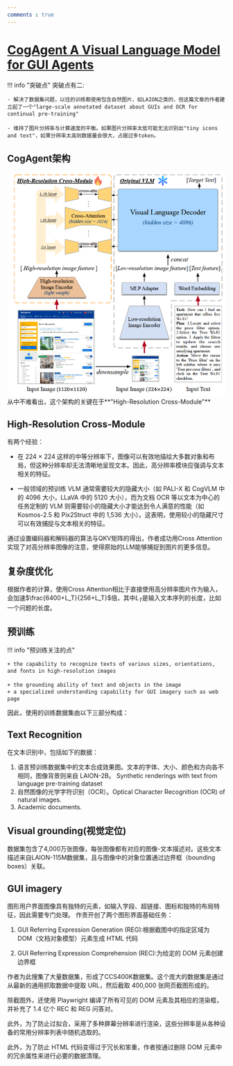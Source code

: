 ```yaml
---
comments : true
---
```


# [CogAgent  A Visual Language Model for GUI Agents](https://arxiv.org/pdf/2312.08914)

!!! info "突破点"
    突破点有二:

    - 解决了数据集问题，以往的训练都使用包含自然图片，如LAION之类的，但这篇文章的作者建立起了一个"large-scale annotated dataset about GUIs and OCR for continual pre-training"

    - 维持了图片分辨率与计算速度的平衡。如果图片分辨率太低可能无法识别出"tiny icons and text"，如果分辨率太高则数据量会很大，占据过多token。

## CogAgent架构
![架构图](../../image/pp2.png)
从中不难看出，这个架构的关键在于**"High-Resolution Cross-Module"**

## High-Resolution Cross-Module

有两个经验：

+ 在 224 × 224 这样的中等分辨率下，图像可以有效地描绘大多数对象和布局，但这种分辨率却无法清晰地呈现文本。因此，高分辨率模块应强调与文本相关的特征。

+ 一般领域的预训练 VLM 通常需要较大的隐藏大小（如 PALI-X 和 CogVLM 中的 4096 大小，LLaVA 中的 5120 大小），而为文档 OCR 等以文本为中心的任务定制的 VLM 则需要较小的隐藏大小才能达到令人满意的性能（如 Kosmos-2.5 和 Pix2Struct 中的 1,536 大小）。这表明，使用较小的隐藏尺寸可以有效捕捉与文本相关的特征。

通过设置编码器和解码器的算法与QKV矩阵的得出，作者成功用Cross Attention实现了对高分辨率图像的注意，使得原始的LLM能够捕捉到图片的更多信息。

## 复杂度优化

根据作者的计算，使用Cross Attention相比于直接使用高分辨率图片作为输入，会加速$\frac{6400+L_T}{256+L_T}$倍，其中$L_T$是输入文本序列的长度，比如一个问题的长度。

## 预训练

!!! info "预训练关注的点"

    + the capability to recognize texts of various sizes, orientations, and fonts in high-resolution images

    + the grounding ability of text and objects in the image
    + a specialized understanding capability for GUI imagery such as web page
因此，使用的训练数据集由以下三部分构成：

## Text Recognition

在文本识别中，包括如下的数据：

1. 语言预训练数据集中的文本合成效果图。文本的字体、大小、颜色和方向各不相同，图像背景则来自 LAION-2B。  Synthetic renderings with text from language pre-training dataset
2. 自然图像的光学字符识别（OCR）。Optical Character Recognition (OCR) of natural images.
3. Academic documents.

## Visual grounding(视觉定位)

数据集包含了4,000万张图像，每张图像都有对应的图像-文本描述对。这些文本描述来自LAION-115M数据集，且与图像中的对象位置通过边界框（bounding boxes）关联。

## GUI imagery
图形用户界面图像具有独特的元素，如输入字段、超链接、图标和独特的布局特征，因此需要专门处理。
作责开创了两个图形界面基础任务：

1. GUI Referring Expression Generation (REG):根据截图中的指定区域为 DOM（文档对象模型）元素生成 HTML 代码

2. GUI Referring Expression Comprehension (REC):为给定的 DOM 元素创建边界框

作者为此搜集了大量数据集，形成了CCS400K数据集。这个庞大的数据集是通过从最新的通用抓取数据中提取 URL，然后截取 400,000 张网页截图形成的。

除截图外，还使用 Playwright 编译了所有可见的 DOM 元素及其相应的渲染框，并补充了 1.4 亿个 REC 和 REG 问答对。

此外，为了防止过拟合，采用了多种屏幕分辨率进行渲染，这些分辨率是从各种设备的常用分辨率列表中随机选取的。

此外，为了防止 HTML 代码变得过于冗长和笨重，作者按通过删除 DOM 元素中的冗余属性来进行必要的数据清理。